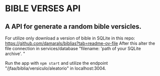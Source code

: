 # BIBLE VERSES API 
## A API for generate a random bible versicles.

For utilize only download a version of bible in SQLite in this repo: https://github.com/damarals/biblias?tab=readme-ov-file
After this alter the file connection in services/database "filename: 'path of your SQLite archive'. "

Run the app with `npm start`  and utilize the endpoint "/jfaa/biblia/versiculo/aleatorio" in localhost:3004.
